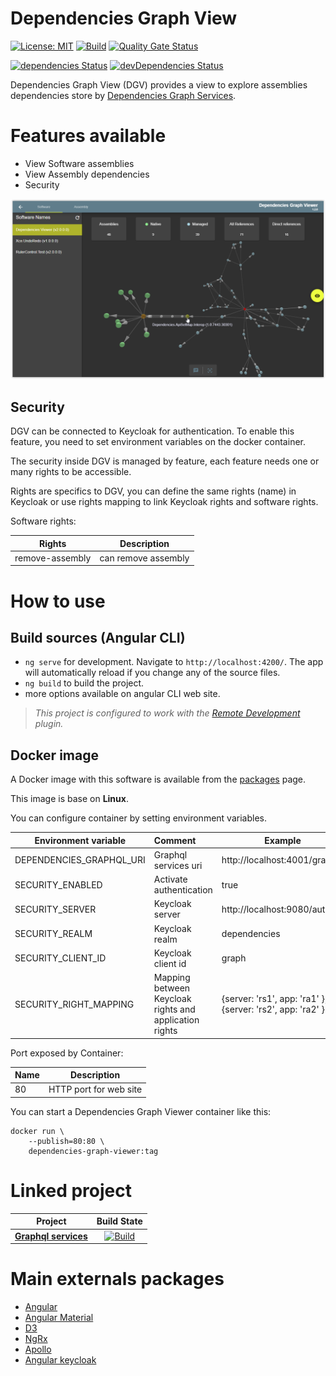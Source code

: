 # Dependencies Graph View 

[![License: MIT](https://img.shields.io/badge/License-MIT-yellow.svg)](/LICENSE)
[![Build][github-actions-badge]][github-actions]
[![Quality Gate Status][sonar-project-badge]][sonar-project]


[![dependencies Status][node-dependencies-badge]][node-dependencies]
[![devDependencies Status][node-dev-dependencies-badge]][node-dev-dependencies]


Dependencies Graph View (DGV) provides a view to explore assemblies dependencies store by [Dependencies Graph Services]().

# Features available
- View Software assemblies
- View Assembly dependencies
- Security

<img src="doc/images/viewer.png"/>

## Security

DGV can be connected to Keycloak for authentication. To enable this feature, you need to set environment variables on the docker container.

The security inside DGV is managed by feature, each feature needs one or many rights to be accessible.

Rights are specifics to DGV, you can define the same rights (name) in Keycloak or use rights mapping to link Keycloak rights and software rights.

Software rights:

|        Rights       |       Description        |
| --------------------|------------------------- |
| remove-assembly     | can remove assembly      |


# How to use
## Build sources (Angular CLI)
- `ng serve` for development. Navigate to `http://localhost:4200/`. The app will automatically reload if you change any of the source files.
- `ng build` to build the project.
- more options available on angular CLI web site.


> *This project is configured to work with the [Remote Development][remote-development-plugin-url] plugin.*

## Docker image

A Docker image with this software is available from the [packages][github-package] page.

This image is base on **Linux**. 

You can configure container by setting environment variables.

| Environment variable     |          Comment           |   Example     |
|------------------------- | :--------------------------|--------------------           |
| DEPENDENCIES_GRAPHQL_URI | Graphql services uri       | http://localhost:4001/graphql |
| SECURITY_ENABLED         | Activate  authentication    | true                    |
| SECURITY_SERVER          | Keycloak server            | http://localhost:9080/auth |
| SECURITY_REALM           | Keycloak realm             | dependencies                    |
| SECURITY_CLIENT_ID       | Keycloak client id         | graph                    |
| SECURITY_RIGHT_MAPPING   | Mapping between Keycloak rights and application rights  | {server: 'rs1', app: 'ra1' }, {server: 'rs2', app: 'ra2' }                    |

Port exposed by Container:

|        Name        |       Description        |
| -------------------|------------------------- |
| 80                 | HTTP port for web site   |

You can start a Dependencies Graph Viewer container like this:

```
docker run \
    --publish=80:80 \
    dependencies-graph-viewer:tag
```

# Linked project

|        Project                         |                Build State                              | 
| -------------------------------------- | :-----------------------------------------------------: | 
| [**Graphql services**][graphql-url]       |      [![Build][graphql-badge]][graphql-url]   | 


# Main externals packages
- [Angular](https://angular.io/)
- [Angular Material](https://material.angular.io/)
- [D3](https://d3js.org/)
- [NgRx](https://ngrx.io/)
- [Apollo](https://www.apollographql.com/docs/angular/)
- [Angular keycloak](https://github.com/mauriciovigolo/keycloak-angular)


[github-actions]:                   https://github.com/xclemence/Dependencies-graph-viewer/actions
[github-actions-badge]:             https://github.com/xclemence/dependencies-graph-viewer/workflows/Build/badge.svg?branch=master

[sonar-project]:                    https://sonarcloud.io/dashboard?id=xclemence_dependencies-graph-viewer
[sonar-project-badge]:              https://sonarcloud.io/api/project_badges/measure?project=xclemence_dependencies-graph-viewer&metric=alert_status

[node-dependencies]:                https://david-dm.org/xclemence/dependencies-graph-viewer
[node-dependencies-badge]:          https://david-dm.org/xclemence/dependencies-graph-viewer/status.svg

[node-dev-dependencies]:            https://david-dm.org/xclemence/dependencies-graph-viewer?type=dev
[node-dev-dependencies-badge]:      https://david-dm.org/xclemence/dependencies-graph-viewer/dev-status.svg

[graphql-badge]:                   https://github.com/xclemence/dependencies-graph-graphql/workflows/Node.js%20CI/badge.svg?branch=master
[graphql-url]:                     https://github.com/xclemence/dependencies-graph-graphql

[remote-development-plugin-url]:    https://marketplace.visualstudio.com/items?itemName=ms-vscode-remote.vscode-remote-extensionpack 

[github-package]:                   https://github.com/xclemence/dependencies-graph-services/packages
